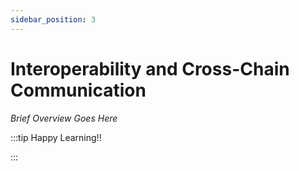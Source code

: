 ```yaml
---
sidebar_position: 3
---
```


# Interoperability and Cross-Chain Communication

_Brief Overview Goes Here_

:::tip Happy Learning!!

<QuestButton text="Go To Quest" link="" />

:::
